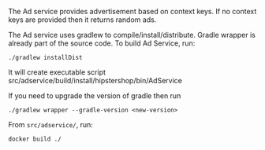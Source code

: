 

The Ad service provides advertisement based on context keys. If no context keys are provided then it returns random ads.



The Ad service uses gradlew to compile/install/distribute. Gradle wrapper is already part of the source code. To build Ad Service, run:

```
./gradlew installDist
```
It will create executable script src/adservice/build/install/hipstershop/bin/AdService


If you need to upgrade the version of gradle then run

```
./gradlew wrapper --gradle-version <new-version>
```



From `src/adservice/`, run:

```
docker build ./
```

